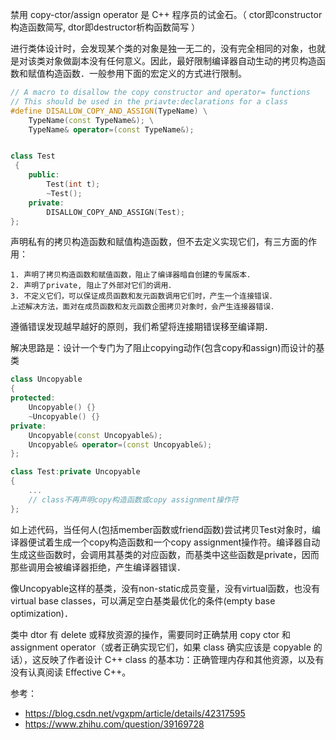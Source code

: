 禁用 copy-ctor/assign operator 是 C++ 程序员的试金石。（ ctor即constructor构造函数简写, dtor即destructor析构函数简写 ）

进行类体设计时，会发现某个类的对象是独一无二的，没有完全相同的对象，也就是对该类对象做副本没有任何意义。因此，最好限制编译器自动生动的拷贝构造函数和赋值构造函数．一般参用下面的宏定义的方式进行限制。

```C++
// A macro to disallow the copy constructor and operator= functions
// This should be used in the priavte:declarations for a class
#define DISALLOW_COPY_AND_ASSIGN(TypeName) \
    TypeName(const TypeName&); \
    TypeName& operator=(const TypeName&);


class Test
 {
    public:
        Test(int t);
        ~Test();
    private:
        DISALLOW_COPY_AND_ASSIGN(Test);
};
```

 声明私有的拷贝构造函数和赋值构造函数，但不去定义实现它们，有三方面的作用：

    1. 声明了拷贝构造函数和赋值函数，阻止了编译器暗自创建的专属版本．
    2. 声明了private, 阻止了外部对它们的调用．
    3. 不定义它们，可以保证成员函数和友元函数调用它们时，产生一个连接错误．
    上述解决方法，面对在成员函数和友元函数企图拷贝对象时，会产生连接器错误．

遵循错误发现越早越好的原则，我们希望将连接期错误移至编译期．

解决思路是：设计一个专门为了阻止copying动作(包含copy和assign)而设计的基类

```C++
class Uncopyable
{
protected:
    Uncopyable() {}
    ~Uncopyable() {}
private:
    Uncopyable(const Uncopyable&);
    Uncopyable& operator=(const Uncopyable&);
};

class Test:private Uncopyable
{
    ...
	// class不再声明copy构造函数或copy assignment操作符
};
```

如上述代码，当任何人(包括member函数或friend函数)尝试拷贝Test对象时，编译器便试着生成一个copy构造函数和一个copy assignment操作符。编译器自动生成这些函数时，会调用其基类的对应函数，而基类中这些函数是private，因而那些调用会被编译器拒绝，产生编译器错误．

像Uncopyable这样的基类，没有non-static成员变量，没有virtual函数，也没有virtual base classes，可以满足空白基类最优化的条件(empty base optimization)．

类中 dtor 有 delete 或释放资源的操作，需要同时正确禁用 copy ctor 和 assignment operator（或者正确实现它们，如果  class 确实应该是 copyable 的话），这反映了作者设计 C++ class 的基本功：正确管理内存和其他资源，以及有没有认真阅读 Effective C++。

参考：

- https://blog.csdn.net/vgxpm/article/details/42317595
- https://www.zhihu.com/question/39169728